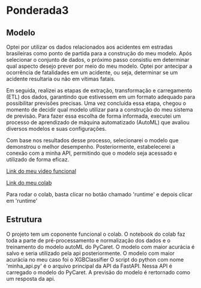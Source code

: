 # Ponderada3

## Modelo
Optei por utilizar os dados relacionados aos acidentes em estradas brasileiras como ponto de partida para a construção do meu modelo. Após selecionar o conjunto de dados, o próximo passo consistiu em determinar qual aspecto desejo prever por meio do meu modelo. Optei por antecipar a ocorrência de fatalidades em um acidente, ou seja, determinar se um acidente resultaria ou não em vítimas fatais.

Em seguida, realizei as etapas de extração, transformação e carregamento (ETL) dos dados, garantindo que estivessem em um formato adequado para possibilitar previsões precisas. Uma vez concluída essa etapa, chegou o momento de decidir qual modelo utilizar para a construção do meu sistema de previsão. Para fazer essa escolha de forma informada, executei um processo de aprendizado de máquina automatizado (AutoML) que avaliou diversos modelos e suas configurações.

Com base nos resultados desse processo, selecionarei o modelo que demonstrou o melhor desempenho. Posteriormente, estabelecerei a conexão com a minha API, permitindo que o modelo seja acessado e utilizado de forma eficaz.

[Link do meu video funcional](https://drive.google.com/file/d/1S5WgJvf85DlVYudWim1dTKVj-RX-CC93/view?usp=sharing)

[Link do meu colab](https://colab.research.google.com/drive/14lBdUNejKqsT8Vb8utNjR1Nbpsqdx9gG#scrollTo=xSIX0g0qHE26)

Para rodar o colab, basta clicar no botâo chamado 'runtime' e depois clicar em 'runtime'

## Estrutura
O projeto tem um coponente funcional o colab. O notebook do colab faz toda a parte de pré-processamento e normalização dos dados e o treinamento do modelo autoML do PyCaret. O modelo com maior acurácia é salvo e seria utilizado pela api posteriormente. O modelo com maior acurácia no meu caso foi o XGBClassifier
O script do python com nome 'minha_api.py' é o arquivo principal da API da FastAPI. Nessa API é carregado o modelo do PyCaret. A previsão do modelo é rertornado como um resposta da api.

